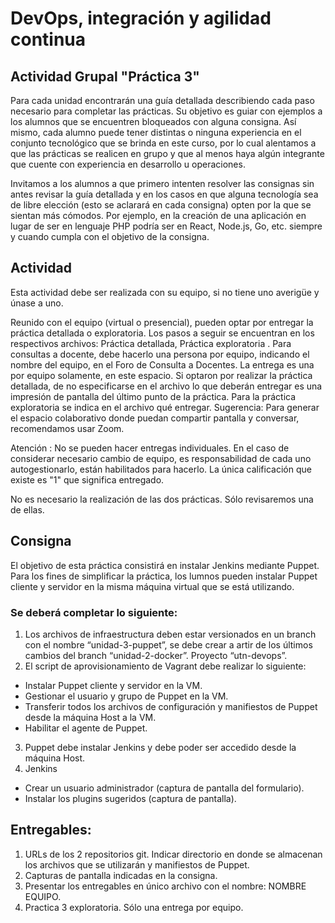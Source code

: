 # DevOps, integración y agilidad continua

## Actividad Grupal "Práctica 3"
Para cada unidad encontrarán una guía detallada describiendo cada paso necesario para completar las prácticas. Su objetivo es guiar con ejemplos a los alumnos que se encuentren bloqueados con alguna consigna. Así mismo, cada alumno puede tener distintas o ninguna experiencia en el conjunto tecnológico que se brinda en este curso, por lo cual alentamos a que las prácticas se realicen en grupo y que al menos haya algún integrante que cuente con experiencia en desarrollo u operaciones.  

Invitamos a los alumnos a que primero intenten resolver las consignas sin antes revisar la guía detallada y en los casos en que alguna tecnología sea de libre elección (esto se aclarará en cada consigna) opten por la que se sientan más cómodos. Por ejemplo, en la creación de una aplicación en lugar de ser en lenguaje PHP podría ser en React, Node.js, Go, etc. siempre y cuando cumpla con el objetivo de la consigna.

## Actividad

Esta actividad debe ser realizada con su equipo, si no tiene uno averigüe y únase a uno.

Reunido con  el equipo (virtual o presencial), pueden optar por entregar la práctica detallada o exploratoria. Los pasos a seguir se encuentran en los respectivos archivos: Práctica detallada, Práctica exploratoria .
Para consultas a docente, debe hacerlo una persona por equipo, indicando el nombre del equipo, en el Foro de Consulta a Docentes.
La entrega es una por equipo solamente, en este espacio. Si optaron por realizar la práctica detallada, de no especificarse en el archivo lo que deberán entregar es una impresión de pantalla del último punto de la práctica. 
Para la práctica exploratoria se indica en el archivo qué entregar.
Sugerencia: Para generar el espacio colaborativo donde puedan compartir pantalla y conversar, recomendamos usar Zoom.

Atención :  No se pueden hacer entregas individuales. En el caso de considerar necesario cambio de equipo, es responsabilidad de cada uno autogestionarlo, están habilitados para hacerlo. La única calificación que existe es "1" que significa entregado.

No es necesario la realización de las dos prácticas. Sólo revisaremos una de ellas.

## Consigna
El objetivo de esta práctica consistirá en instalar Jenkins mediante Puppet. Para los fines de simplificar la práctica, los  lumnos pueden instalar Puppet cliente y servidor en la misma máquina virtual que se está utilizando.

### Se deberá completar lo siguiente:
1. Los archivos de infraestructura deben estar versionados en un branch con el nombre “unidad-3-puppet”, se debe crear a  artir de los últimos cambios del branch “unidad-2-docker”. Proyecto “utn-devops”.
2. El script de aprovisionamiento de Vagrant debe realizar lo siguiente:
  * Instalar Puppet cliente y servidor en la VM.
  * Gestionar el usuario y grupo de Puppet en la VM.
  * Transferir todos los archivos de configuración y manifiestos de Puppet desde la máquina Host a la VM.
  * Habilitar el agente de Puppet.
3. Puppet debe instalar Jenkins y debe poder ser accedido desde la máquina Host.
4. Jenkins
  * Crear un usuario administrador (captura de pantalla del formulario).
  * Instalar los plugins sugeridos (captura de pantalla).

## Entregables:

1. URLs de los 2 repositorios git. Indicar directorio en donde se almacenan los archivos que se utilizarán y manifiestos de  Puppet.
2. Capturas de pantalla indicadas en la consigna.
3. Presentar los entregables en único archivo con el nombre: NOMBRE EQUIPO.
4. Practica 3 exploratoria. Sólo una entrega por equipo.